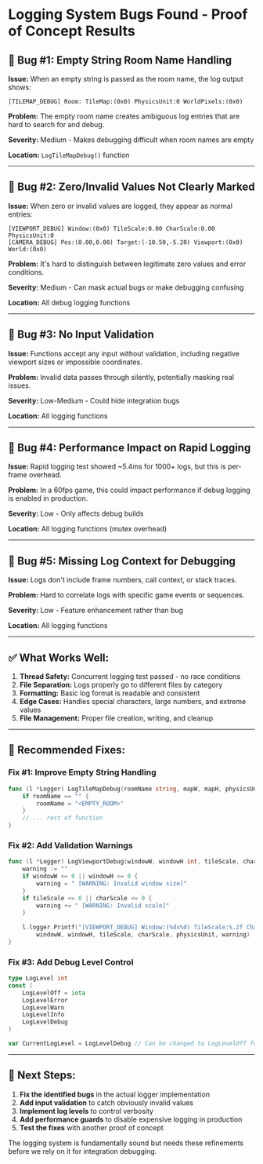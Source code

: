 # Logging System Bugs Found - Proof of Concept Results

## 🐛 **Bug #1: Empty String Room Name Handling**

**Issue:** When an empty string is passed as the room name, the log output shows:
```
[TILEMAP_DEBUG] Room: TileMap:(0x0) PhysicsUnit:0 WorldPixels:(0x0)
```

**Problem:** The empty room name creates ambiguous log entries that are hard to search for and debug.

**Severity:** Medium - Makes debugging difficult when room names are empty

**Location:** `LogTileMapDebug()` function

---

## 🐛 **Bug #2: Zero/Invalid Values Not Clearly Marked**

**Issue:** When zero or invalid values are logged, they appear as normal entries:
```
[VIEWPORT_DEBUG] Window:(0x0) TileScale:0.00 CharScale:0.00 PhysicsUnit:0
[CAMERA_DEBUG] Pos:(0.00,0.00) Target:(-10.50,-5.20) Viewport:(0x0) World:(0x0)
```

**Problem:** It's hard to distinguish between legitimate zero values and error conditions.

**Severity:** Medium - Can mask actual bugs or make debugging confusing

**Location:** All debug logging functions

---

## 🐛 **Bug #3: No Input Validation**

**Issue:** Functions accept any input without validation, including negative viewport sizes or impossible coordinates.

**Problem:** Invalid data passes through silently, potentially masking real issues.

**Severity:** Low-Medium - Could hide integration bugs

**Location:** All logging functions

---

## 🐛 **Bug #4: Performance Impact on Rapid Logging**

**Issue:** Rapid logging test showed ~5.4ms for 1000+ logs, but this is per-frame overhead.

**Problem:** In a 60fps game, this could impact performance if debug logging is enabled in production.

**Severity:** Low - Only affects debug builds

**Location:** All logging functions (mutex overhead)

---

## 🐛 **Bug #5: Missing Log Context for Debugging**

**Issue:** Logs don't include frame numbers, call context, or stack traces.

**Problem:** Hard to correlate logs with specific game events or sequences.

**Severity:** Low - Feature enhancement rather than bug

**Location:** All logging functions

---

## ✅ **What Works Well:**

1. **Thread Safety:** Concurrent logging test passed - no race conditions
2. **File Separation:** Logs properly go to different files by category
3. **Formatting:** Basic log format is readable and consistent
4. **Edge Cases:** Handles special characters, large numbers, and extreme values
5. **File Management:** Proper file creation, writing, and cleanup

---

## 🔧 **Recommended Fixes:**

### Fix #1: Improve Empty String Handling
```go
func (l *Logger) LogTileMapDebug(roomName string, mapW, mapH, physicsUnit int, worldPixelW, worldPixelH int) {
    if roomName == "" {
        roomName = "<EMPTY_ROOM>"
    }
    // ... rest of function
}
```

### Fix #2: Add Validation Warnings
```go
func (l *Logger) LogViewportDebug(windowW, windowH int, tileScale, charScale float64, physicsUnit int) {
    warning := ""
    if windowW <= 0 || windowH <= 0 {
        warning = " [WARNING: Invalid window size]"
    }
    if tileScale <= 0 || charScale <= 0 {
        warning += " [WARNING: Invalid scale]"
    }
    
    l.logger.Printf("[VIEWPORT_DEBUG] Window:(%dx%d) TileScale:%.2f CharScale:%.2f PhysicsUnit:%d%s", 
        windowW, windowH, tileScale, charScale, physicsUnit, warning)
}
```

### Fix #3: Add Debug Level Control
```go
type LogLevel int
const (
    LogLevelOff = iota
    LogLevelError
    LogLevelWarn
    LogLevelInfo
    LogLevelDebug
)

var CurrentLogLevel = LogLevelDebug // Can be changed to LogLevelOff for production
```

---

## 🎯 **Next Steps:**

1. **Fix the identified bugs** in the actual logger implementation
2. **Add input validation** to catch obviously invalid values
3. **Implement log levels** to control verbosity
4. **Add performance guards** to disable expensive logging in production
5. **Test the fixes** with another proof of concept

The logging system is fundamentally sound but needs these refinements before we rely on it for integration debugging.